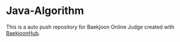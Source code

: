 # Java-Algorithm
This is a auto push repository for Baekjoon Online Judge created with [BaekjoonHub](https://github.com/BaekjoonHub/BaekjoonHub).
